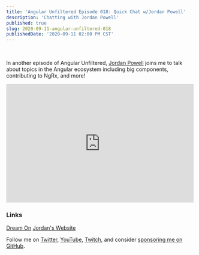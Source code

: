 ```yaml
---
title: 'Angular Unfiltered Episode 018: Quick Chat w/Jordan Powell'
description: 'Chatting with Jordan Powell'
published: true
slug: 2020-09-11-angular-unfiltered-018
publishedDate: '2020-09-11 02:00 PM CST'
---
```

<br/>

In another episode of Angular Unfiltered, [Jordan Powell](https://twitter.com/JordanPowell88) joins me to talk about topics in the Angular ecosystem including big components, contributing to NgRx, and more!

<div class="center">
  <iframe width="500" height="315" src="https://www.youtube.com/embed/RLW2gPIW_ZI" frameborder="0" allow="accelerometer; autoplay; encrypted-media; gyroscope; picture-in-picture" allowfullscreen></iframe>
</div>

### Links

[Dream On](https://dreamon.world)
[Jordan's Website](https://jordanpowell.online)

Follow me on [Twitter](https://twitter.com/brandontroberts), [YouTube](https://youtube.com/brandonrobertsdev), [Twitch](https://twitch.tv/brandontroberts), and consider [sponsoring me on GitHub](https://github.com/sponsors/brandonroberts).
